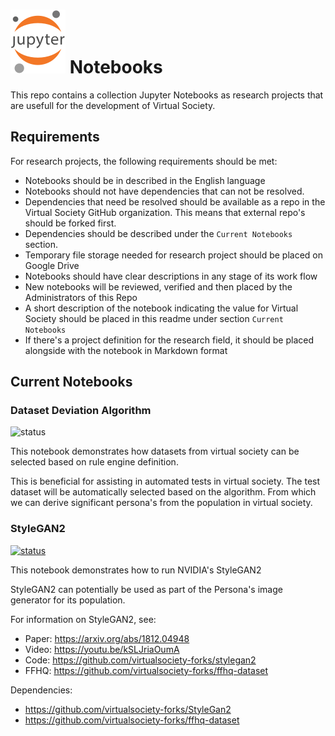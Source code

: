 # ![Jupyter](./doc/img/jupyter.svg) Notebooks

This repo contains a collection Jupyter Notebooks as research projects that are usefull for the development of Virtual Society.

## Requirements

For research projects, the following requirements should be met:

* Notebooks should be in described in the English language
* Notebooks should not have dependencies that can not be resolved.
* Dependencies that need be resolved should be available as a repo in the Virtual Society GitHub organization. This means that external repo's should be forked first.
* Dependencies should be described under the `Current Notebooks` section.
* Temporary file storage needed for research project should be placed on Google Drive
* Notebooks should have clear descriptions in any stage of its work flow
* New notebooks will be reviewed, verified and then placed by the Administrators of this Repo
* A short description of the notebook indicating the value for Virtual Society should be placed in this readme under section `Current Notebooks`
* If there's a project definition for the research field, it should be placed alongside with the notebook in Markdown format

## Current Notebooks

### Dataset Deviation Algorithm
![status](https://img.shields.io/badge/notebook-unhealthy-red)

This notebook demonstrates how datasets from virtual society can be selected based on rule engine definition.

This is beneficial for assisting in automated tests in virtual society. The test dataset will be automatically selected based on the algorithm. From which we can derive significant persona's from the population in virtual society.

### StyleGAN2
[![status](https://img.shields.io/badge/notebook-verified-green)](./notebooks/adversarial-networks/generative/StyleGan2/)

This notebook demonstrates how to run NVIDIA's StyleGAN2

StyleGAN2 can potentially be used as part of the Persona's image generator for its population.

For information on StyleGAN2, see:
* Paper: https://arxiv.org/abs/1812.04948
* Video: https://youtu.be/kSLJriaOumA
* Code: https://github.com/virtualsociety-forks/stylegan2
* FFHQ: https://github.com/virtualsociety-forks/ffhq-dataset

Dependencies: 

* https://github.com/virtualsociety-forks/StyleGan2
* https://github.com/virtualsociety-forks/ffhq-dataset